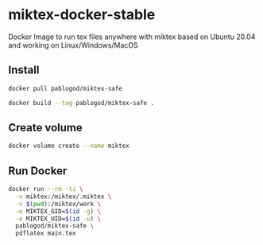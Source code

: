 # miktex-docker-stable

Docker Image to run tex files anywhere with miktex based on Ubuntu 20.04 and working on Linux/Windows/MacOS

## Install


```bash
docker pull pablogod/miktex-safe
```

```bash
docker build --tag pablogod/miktex-safe .
```


## Create volume

```bash
docker volume create --name miktex
```

## Run Docker

```bash
docker run --rm -ti \
  -v miktex:/miktex/.miktex \
  -v $(pwd):/miktex/work \
  -e MIKTEX_GID=$(id -g) \
  -e MIKTEX_UID=$(id -u) \
  pablogod/miktex-safe \
  pdflatex main.tex

```
